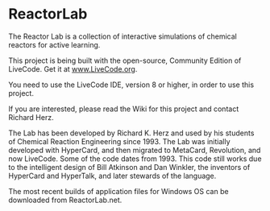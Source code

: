 
# ReactorLab
The Reactor Lab is a collection of interactive simulations of chemical reactors for active learning.

This project is being built with the open-source, Community Edition of LiveCode. Get it at www.LiveCode.org.

You need to use the LiveCode IDE, version 8 or higher, in order to use this project.

If you are interested, please read the Wiki for this project and contact Richard Herz.

The Lab has been developed by Richard K. Herz and used by his students of Chemical Reaction Engineering since 1993. The Lab was initially developed with HyperCard, and then migrated to MetaCard, Revolution, and now LiveCode. Some of the code dates from 1993. This code still works due to the intelligent design of Bill Atkinson and Dan Winkler, the inventors of HyperCard and HyperTalk, and later stewards of the language.

The most recent builds of application files for Windows OS can be downloaded from ReactorLab.net.
